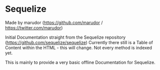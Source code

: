 Sequelize
=======================
Made by marudor (https://github.com/marudor / https://twitter.com/marudor)

Initial Documentation straight from the Sequelize repository (https://github.com/sequelize/sequelize)
Currently there still is a Table of Content within the HTML - this will change.
Not every method is indexed yet.

This is mainly to provide a very basic offline Documentation for Sequelize.
